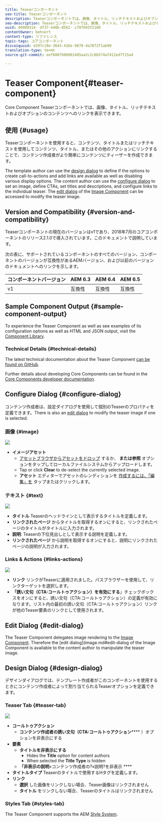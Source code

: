 ```yaml
---
title: Teaserコンポーネント
seo-title: Teaserコンポーネント
description: Teaserコンポーネントでは、画像、タイトル、リッチテキストおよびオプションのコンテンツへのリンクを表示できます。
seo-description: Teaserコンポーネントでは、画像、タイトル、リッチテキストおよびオプションのコンテンツへのリンクを表示できます。
uuid: 46989314- df37-448b-8562- c707043f2160
contentOwner: behnert
content-type: リファレンス
topic-tags: コアコンポーネント
discoiquuid: e597c18e-3643-41be-9878-4a7872f1ab90
translation-type: tm+mt
source-git-commit: eef608fb06001485aa2c2c0b574af412ed7f15a4

---
```



# Teaser Component{#teaser-component}

Core Component Teaserコンポーネントでは、画像、タイトル、リッチテキストおよびオプションのコンテンツへのリンクを表示できます。

## 使用 {#usage}

Teaserコンポーネントを使用すると、コンテンツ、タイトルまたはリッチテキストを使用してコンテンツ、タイトル、またはその他のアクションにリンクすることで、コンテンツ作成者がより簡単にコンテンツにティーザーを作成できます。

The template author can use the [design dialog](#design-dialog) to define if the options to create call-to-actions and add links are available as well as disabling various display options. The content author can use the [configure dialog](#configure-dialog) to set an image, define CTAs, set titles and descriptions, and configure links to the individual teaser. The [edit dialog](image.md#edit-dialog) of the [Image Component](image.md) can be accessed to modify the teaser image.

## Version and Compatibility {#version-and-compatibility}

Teaserコンポーネントの現在のバージョンはv1であり、2018年7月のコアコンポーネントのリリース2.1.0で導入されています。このドキュメントで説明しています。

次の表に、サポートされているコンポーネントのすべてのバージョン、コンポーネントのバージョンが互換性があるAEMバージョン、および以前のバージョンのドキュメントへのリンクを示します。

| コンポーネントバージョン | AEM 6.3 | AEM 6.4 | AEM 6.5 |
|---|---|---|---|
| v1 | 互換性 | 互換性 | 互換性 |

## Sample Component Output {#sample-component-output}

To experience the Teaser Component as well as see examples of its configuration options as well as HTML and JSON output, visit the [Component Library](http://opensource.adobe.com/aem-core-wcm-components/library/teaser.html).

### Technical Details {#technical-details}

The latest technical documentation about the Teaser Component [can be found on GitHub](https://github.com/adobe/aem-core-wcm-components/blob/master/content/src/content/jcr_root/apps/core/wcm/components/teaser/v1/teaser).

Further details about developing Core Components can be found in the [Core Components developer documentation](developing.md).

## Configure Dialog {#configure-dialog}

コンテンツ作成者は、設定ダイアログを使用して個別のTeaserのプロパティを定義できます。There is also an [edit dialog](#edit-dialog) to modify the teaser image if one is selected.

### 画像 {#image}

![](assets/screen_shot_2018-07-03at104125.png)

* **イメージアセット**
   * [アセットブラウザからアセットをドロップ](https://helpx.adobe.com/experience-manager/6-5/sites/authoring/using/author-environment-tools.html) するか、 **または参照** オプションをタップしてローカルファイルシステムからアップロードします。
   * Tap or click **Clear** to de-select the currently selected image.
   * **アセット** エディターでアセットのレンディションを [作成するには、「編集」を](https://helpx.adobe.com/experience-manager/6-5/assets/using/managing-assets-touch-ui.html) タップまたはクリックします。

### テキスト {#text}

![](assets/screen_shot_2018-07-03at104138.png)

* **タイトル** Teaserのヘッドラインとして表示するタイトルを定義します。
* **リンクされたページ** からタイトルを取得するオンにすると、リンクされたページのタイトルがタイトルに入力されます。
* **説明**:
Teaserの下位見出しとして表示する説明を定義します。
* **リンクされたページ** から説明を取得するオンにすると、説明にリンクされたページの説明が入力されます。

### Links &amp; Actions {#links-actions}

![](assets/screen_shot_2018-07-03at104146.png)

* **リンク** リンクがTeaserに適用されました。パスブラウザーを使用して、リンクターゲットを選択します。
* **「誘い文句（CTA:コールトゥアクション）を有効にする**」チェックボックスをオンにすると、誘い文句（CTA:コールトゥアクション）の定義が有効になります。リスト内の最初の誘い文句（CTA:コールトゥアクション）リンクが他のTeaser要素のリンクとして使用されます。

## Edit Dialog {#edit-dialog}

The Teaser Component delegates image rendering to the [Image Component](image.md). Therefore the [edit dialog](image.md#edit-dialog of the Image Component is available to the content author to manipulate the teaser image.

## Design Dialog {#design-dialog}

デザインダイアログでは、テンプレート作成者がこのコンポーネントを使用するときにコンテンツ作成者によって割り当てられるTeaserオプションを定義できます。

### Teaser Tab {#teaser-tab}

![](assets/screen_shot_2018-07-03at105958.png)

* **コールトゥアクション**
   * **コンテンツ作成者の誘い文句（CTA:コールトゥアクション****** ）オプションを非表示にする
* **要素**
   * **タイトルを非表示にする**
      * Hides the **Title** option for content authors
      * When selected the **Title Type** is hidden
   * **「非表示の説明**»コンテンツ作成者の?«説明?を非表示 ****
* **タイトルタイプ** Teaserのタイトルで使用するHタグを定義します。
* **リンク**
   * **選択** した画像をリンクしない場合、Teaser画像はリンクされません
   * **タイトル** をリンクしない場合、Teaserのタイトルはリンクされません

### Styles Tab {#styles-tab}

The Teaser Component supports the AEM [Style System](authoring.md#component-styling).
